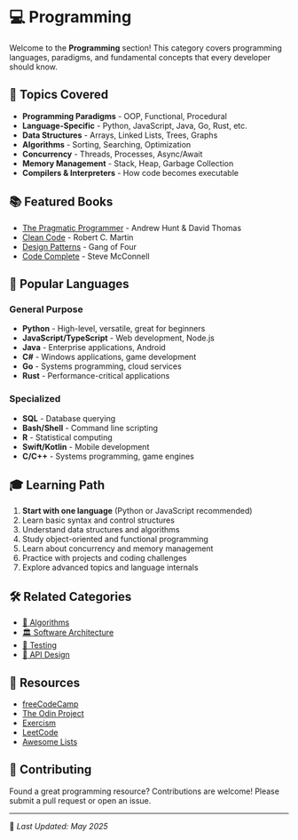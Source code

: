 # 💻 Programming

Welcome to the **Programming** section! This category covers programming languages, paradigms, and fundamental concepts that every developer should know.

## 📖 Topics Covered

- **Programming Paradigms** - OOP, Functional, Procedural
- **Language-Specific** - Python, JavaScript, Java, Go, Rust, etc.
- **Data Structures** - Arrays, Linked Lists, Trees, Graphs
- **Algorithms** - Sorting, Searching, Optimization
- **Concurrency** - Threads, Processes, Async/Await
- **Memory Management** - Stack, Heap, Garbage Collection
- **Compilers & Interpreters** - How code becomes executable

## 📚 Featured Books

- [The Pragmatic Programmer](https://github.com/fagun18/Books-Collection/tree/main/Programming) - Andrew Hunt & David Thomas
- [Clean Code](https://github.com/fagun18/Books-Collection/tree/main/Programming) - Robert C. Martin
- [Design Patterns](https://github.com/fagun18/Books-Collection/tree/main/Programming) - Gang of Four
- [Code Complete](https://github.com/fagun18/Books-Collection/tree/main/Programming) - Steve McConnell

## 🚀 Popular Languages

### General Purpose
- **Python** - High-level, versatile, great for beginners
- **JavaScript/TypeScript** - Web development, Node.js
- **Java** - Enterprise applications, Android
- **C#** - Windows applications, game development
- **Go** - Systems programming, cloud services
- **Rust** - Performance-critical applications

### Specialized
- **SQL** - Database querying
- **Bash/Shell** - Command line scripting
- **R** - Statistical computing
- **Swift/Kotlin** - Mobile development
- **C/C++** - Systems programming, game engines

## 🎓 Learning Path

1. **Start with one language** (Python or JavaScript recommended)
2. Learn basic syntax and control structures
3. Understand data structures and algorithms
4. Study object-oriented and functional programming
5. Learn about concurrency and memory management
6. Practice with projects and coding challenges
7. Explore advanced topics and language internals

## 🛠️ Related Categories

- [🧠 Algorithms](https://github.com/fagun18/Books-Collection/tree/main/Algorithms)
- [🏛️ Software Architecture](https://github.com/fagun18/Books-Collection/tree/main/Software%20Architecture)
- [🧪 Testing](https://github.com/fagun18/Books-Collection/tree/main/Testing)
- [🔌 API Design](https://github.com/fagun18/Books-Collection/tree/main/API%20Design)

## 🔗 Resources

- [freeCodeCamp](https://www.freecodecamp.org/)
- [The Odin Project](https://www.theodinproject.com/)
- [Exercism](https://exercism.io/)
- [LeetCode](https://leetcode.com/)
- [Awesome Lists](https://github.com/sindresorhus/awesome)

## 🤝 Contributing

Found a great programming resource? Contributions are welcome! Please submit a pull request or open an issue.

---
📅 *Last Updated: May 2025*

